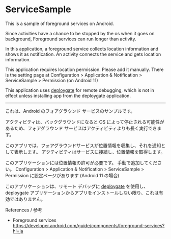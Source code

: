 # ServiceSample

This is a sample of foreground services on Android.

Since activities have a chance to be stopped by the os when it goes on background, Foreground services can run longer than activity. 

In this application, a foreground service collects location information and shows it as notification. An activity connects the service and gets location information.

This application requires location permission. Please add it manually. 
There is the setting page at Configuration > Application & Notification > ServiceSample > Permission (on Android 11)

This application uses [deploygate](https://deploygate.com/) for remote debugging,
which is not in effect unless installing app from the deploygate application.

----

これは、Android のフォアグラウンド サービスのサンプルです。

アクティビティは、バックグラウンドになると OS によって停止される可能性があるため、フォアグラウンド サービスはアクティビティよりも長く実行できます。

このアプリでは、フォアグラウンドサービスが位置情報を収集し、それを通知として表示します。 アクティビティはサービスに接続し、位置情報を取得します。

このアプリケーションには位置情報の許可が必要です。 手動で追加してください。
Configuration > Application & Notification > ServiceSample > Permission に設定ページがあります (Android 11 の場合)

このアプリケーションは、リモート デバッグに [deploygate](https://deploygate.com/) を使用し、
deploygate アプリケーションからアプリをインストールしない限り、これは有効ではありません。

References / 参考

- Foreground services https://developer.android.com/guide/components/foreground-services?hl=ja
